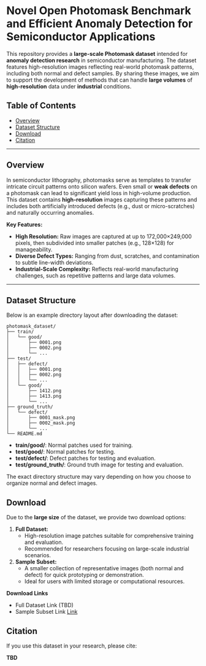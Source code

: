 # Novel Open Photomask Benchmark and Efficient Anomaly Detection for Semiconductor Applications 

This repository provides a **large-scale Photomask dataset** intended for **anomaly detection research** in semiconductor manufacturing. The dataset features high-resolution images reflecting real-world photomask patterns, including both normal and defect samples. By sharing these images, we aim to support the development of methods that can handle **large volumes** of **high-resolution** data under **industrial** conditions.

## Table of Contents

- [Overview](#overview)
- [Dataset Structure](#dataset-structure)
- [Download](#download)
- [Citation](#citation)

------

## Overview

In semiconductor lithography, photomasks serve as templates to transfer intricate circuit patterns onto silicon wafers. Even small or **weak defects** on a photomask can lead to significant yield loss in high-volume production. This dataset contains **high-resolution** images capturing these patterns and includes both artificially introduced defects (e.g., dust or micro-scratches) and naturally occurring anomalies.

**Key Features:**

- **High Resolution:** Raw images are captured at up to 172,000×249,000 pixels, then subdivided into smaller patches (e.g., 128×128) for manageability.
- **Diverse Defect Types:** Ranging from dust, scratches, and contamination to subtle line-width deviations.
- **Industrial-Scale Complexity:** Reflects real-world manufacturing challenges, such as repetitive patterns and large data volumes.

------

## Dataset Structure

Below is an example directory layout after downloading the dataset:

    photomask_dataset/
    ├── train/
    │   └── good/
    │       ├── 0001.png
    │       ├── 0002.png
    │       └── ...
    ├── test/
    │   ├── defect/
    │   │   ├── 0001.png
    │   │   ├── 0002.png
    │   │   └── ...
    │   └── good/
    │       ├── 1412.png
    │       ├── 1413.png
    │       └── ...
    ├── ground_truth/
    │   └── defect/
    │       ├── 0001_mask.png
    │       ├── 0002_mask.png
    │       └── ...
    └── README.md

- **train/good/**: Normal patches used for training.
- **test/good/**: Normal patches for testing.
- **test/defect/**: Defect patches for testing and evaluation.
- **test/ground_truth/**: Ground truth image for testing and evaluation.

The exact directory structure may vary depending on how you choose to organize normal and defect images.

## Download

Due to the **large size** of the dataset, we provide two download options:

1. **Full Dataset:**
   - High-resolution image patches suitable for comprehensive training and evaluation.
   - Recommended for researchers focusing on large-scale industrial scenarios.
2. **Sample Subset:**
   - A smaller collection of representative images (both normal and defect) for quick prototyping or demonstration.
   - Ideal for users with limited storage or computational resources.

**Download Links**

- Full Dataset Link (TBD)
- Sample Subset Link [Link](https://www.kaggle.com/datasets/chroion/photomask-subset/data?select=test)

## Citation

If you use this dataset in your research, please cite:

**TBD**
